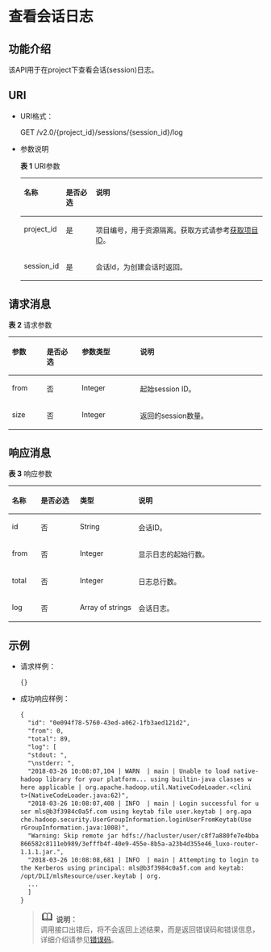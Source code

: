 # 查看会话日志<a name="dli_02_0123"></a>

## 功能介绍<a name="zh-cn_topic_0103343301_zh-cn_topic_0102902523_s1f0e4fd3d502405199f36f78e68721aa"></a>

该API用于在project下查看会话\(session\)日志。

## URI<a name="zh-cn_topic_0103343301_zh-cn_topic_0102902523_s9e1b8ec5b57c422a942b19835da7d66e"></a>

-   URI格式：

    GET /v2.0/\{project\_id\}/sessions/\{session\_id\}/log

-   参数说明

    **表 1**  URI参数

    <a name="zh-cn_topic_0103343301_zh-cn_topic_0102902523_zh-cn_topic_0069077803_table60779388"></a>
    <table><thead align="left"><tr id="zh-cn_topic_0103343301_zh-cn_topic_0102902523_zh-cn_topic_0069077803_row61411666"><th class="cellrowborder" valign="top" width="11.881188118811881%" id="mcps1.2.4.1.1"><p id="zh-cn_topic_0103343301_zh-cn_topic_0102902523_a420a62a594f9410eaea229ffc8037a61"><a name="zh-cn_topic_0103343301_zh-cn_topic_0102902523_a420a62a594f9410eaea229ffc8037a61"></a><a name="zh-cn_topic_0103343301_zh-cn_topic_0102902523_a420a62a594f9410eaea229ffc8037a61"></a>名称</p>
    </th>
    <th class="cellrowborder" valign="top" width="12.871287128712872%" id="mcps1.2.4.1.2"><p id="zh-cn_topic_0103343301_zh-cn_topic_0102902523_zh-cn_topic_0069077803_p873025824211"><a name="zh-cn_topic_0103343301_zh-cn_topic_0102902523_zh-cn_topic_0069077803_p873025824211"></a><a name="zh-cn_topic_0103343301_zh-cn_topic_0102902523_zh-cn_topic_0069077803_p873025824211"></a>是否必选</p>
    </th>
    <th class="cellrowborder" valign="top" width="75.24752475247524%" id="mcps1.2.4.1.3"><p id="zh-cn_topic_0103343301_zh-cn_topic_0102902523_a692d3cd97b464aed90ba6d841900a4a5"><a name="zh-cn_topic_0103343301_zh-cn_topic_0102902523_a692d3cd97b464aed90ba6d841900a4a5"></a><a name="zh-cn_topic_0103343301_zh-cn_topic_0102902523_a692d3cd97b464aed90ba6d841900a4a5"></a>说明</p>
    </th>
    </tr>
    </thead>
    <tbody><tr id="zh-cn_topic_0103343301_zh-cn_topic_0102902523_zh-cn_topic_0069077803_row48589216"><td class="cellrowborder" valign="top" width="11.881188118811881%" headers="mcps1.2.4.1.1 "><p id="zh-cn_topic_0103343301_zh-cn_topic_0102902523_zh-cn_topic_0069077803_p43412436"><a name="zh-cn_topic_0103343301_zh-cn_topic_0102902523_zh-cn_topic_0069077803_p43412436"></a><a name="zh-cn_topic_0103343301_zh-cn_topic_0102902523_zh-cn_topic_0069077803_p43412436"></a>project_id</p>
    </td>
    <td class="cellrowborder" valign="top" width="12.871287128712872%" headers="mcps1.2.4.1.2 "><p id="zh-cn_topic_0103343301_zh-cn_topic_0102902523_zh-cn_topic_0069077803_p26746391"><a name="zh-cn_topic_0103343301_zh-cn_topic_0102902523_zh-cn_topic_0069077803_p26746391"></a><a name="zh-cn_topic_0103343301_zh-cn_topic_0102902523_zh-cn_topic_0069077803_p26746391"></a>是</p>
    </td>
    <td class="cellrowborder" valign="top" width="75.24752475247524%" headers="mcps1.2.4.1.3 "><p id="p1310472724012"><a name="p1310472724012"></a><a name="p1310472724012"></a>项目编号，用于资源隔离。获取方式请参考<a href="获取项目ID.md">获取项目ID</a>。</p>
    </td>
    </tr>
    <tr id="zh-cn_topic_0103343301_zh-cn_topic_0102902523_row13611924125310"><td class="cellrowborder" valign="top" width="11.881188118811881%" headers="mcps1.2.4.1.1 "><p id="zh-cn_topic_0103343301_zh-cn_topic_0102902523_p113618246534"><a name="zh-cn_topic_0103343301_zh-cn_topic_0102902523_p113618246534"></a><a name="zh-cn_topic_0103343301_zh-cn_topic_0102902523_p113618246534"></a>session_id</p>
    </td>
    <td class="cellrowborder" valign="top" width="12.871287128712872%" headers="mcps1.2.4.1.2 "><p id="zh-cn_topic_0103343301_zh-cn_topic_0102902523_p14361112495316"><a name="zh-cn_topic_0103343301_zh-cn_topic_0102902523_p14361112495316"></a><a name="zh-cn_topic_0103343301_zh-cn_topic_0102902523_p14361112495316"></a>是</p>
    </td>
    <td class="cellrowborder" valign="top" width="75.24752475247524%" headers="mcps1.2.4.1.3 "><p id="zh-cn_topic_0103343301_zh-cn_topic_0102902523_p1336172413538"><a name="zh-cn_topic_0103343301_zh-cn_topic_0102902523_p1336172413538"></a><a name="zh-cn_topic_0103343301_zh-cn_topic_0102902523_p1336172413538"></a>会话Id，为创建会话时返回。</p>
    </td>
    </tr>
    </tbody>
    </table>


## 请求消息<a name="zh-cn_topic_0103343301_zh-cn_topic_0102902523_section20458182103"></a>

**表 2**  请求参数

<a name="zh-cn_topic_0103343301_zh-cn_topic_0102902523_table1944164663513"></a>
<table><thead align="left"><tr id="zh-cn_topic_0103343301_zh-cn_topic_0102902523_row29441446113518"><th class="cellrowborder" valign="top" width="13.62%" id="mcps1.2.5.1.1"><p id="zh-cn_topic_0103343301_zh-cn_topic_0102902523_p1935161415364"><a name="zh-cn_topic_0103343301_zh-cn_topic_0102902523_p1935161415364"></a><a name="zh-cn_topic_0103343301_zh-cn_topic_0102902523_p1935161415364"></a>参数</p>
</th>
<th class="cellrowborder" valign="top" width="13.850000000000001%" id="mcps1.2.5.1.2"><p id="zh-cn_topic_0103343301_zh-cn_topic_0102902523_p1036131419366"><a name="zh-cn_topic_0103343301_zh-cn_topic_0102902523_p1036131419366"></a><a name="zh-cn_topic_0103343301_zh-cn_topic_0102902523_p1036131419366"></a>是否必选</p>
</th>
<th class="cellrowborder" valign="top" width="22.93%" id="mcps1.2.5.1.3"><p id="zh-cn_topic_0103343301_zh-cn_topic_0102902523_p17381114123617"><a name="zh-cn_topic_0103343301_zh-cn_topic_0102902523_p17381114123617"></a><a name="zh-cn_topic_0103343301_zh-cn_topic_0102902523_p17381114123617"></a>参数类型</p>
</th>
<th class="cellrowborder" valign="top" width="49.6%" id="mcps1.2.5.1.4"><p id="zh-cn_topic_0103343301_zh-cn_topic_0102902523_p1340121413614"><a name="zh-cn_topic_0103343301_zh-cn_topic_0102902523_p1340121413614"></a><a name="zh-cn_topic_0103343301_zh-cn_topic_0102902523_p1340121413614"></a>说明</p>
</th>
</tr>
</thead>
<tbody><tr id="zh-cn_topic_0103343301_zh-cn_topic_0102902523_row1594574623516"><td class="cellrowborder" valign="top" width="13.62%" headers="mcps1.2.5.1.1 "><p id="zh-cn_topic_0103343301_zh-cn_topic_0102902523_p1999213104360"><a name="zh-cn_topic_0103343301_zh-cn_topic_0102902523_p1999213104360"></a><a name="zh-cn_topic_0103343301_zh-cn_topic_0102902523_p1999213104360"></a>from</p>
</td>
<td class="cellrowborder" valign="top" width="13.850000000000001%" headers="mcps1.2.5.1.2 "><p id="zh-cn_topic_0103343301_zh-cn_topic_0102902523_p499331014362"><a name="zh-cn_topic_0103343301_zh-cn_topic_0102902523_p499331014362"></a><a name="zh-cn_topic_0103343301_zh-cn_topic_0102902523_p499331014362"></a>否</p>
</td>
<td class="cellrowborder" valign="top" width="22.93%" headers="mcps1.2.5.1.3 "><p id="zh-cn_topic_0103343301_zh-cn_topic_0102902523_p1899581017369"><a name="zh-cn_topic_0103343301_zh-cn_topic_0102902523_p1899581017369"></a><a name="zh-cn_topic_0103343301_zh-cn_topic_0102902523_p1899581017369"></a>Integer</p>
</td>
<td class="cellrowborder" valign="top" width="49.6%" headers="mcps1.2.5.1.4 "><p id="zh-cn_topic_0103343301_zh-cn_topic_0102902523_p499641023616"><a name="zh-cn_topic_0103343301_zh-cn_topic_0102902523_p499641023616"></a><a name="zh-cn_topic_0103343301_zh-cn_topic_0102902523_p499641023616"></a>起始session ID。</p>
</td>
</tr>
<tr id="zh-cn_topic_0103343301_zh-cn_topic_0102902523_row816916235181"><td class="cellrowborder" valign="top" width="13.62%" headers="mcps1.2.5.1.1 "><p id="zh-cn_topic_0103343301_zh-cn_topic_0102902523_p139971610153618"><a name="zh-cn_topic_0103343301_zh-cn_topic_0102902523_p139971610153618"></a><a name="zh-cn_topic_0103343301_zh-cn_topic_0102902523_p139971610153618"></a>size</p>
</td>
<td class="cellrowborder" valign="top" width="13.850000000000001%" headers="mcps1.2.5.1.2 "><p id="zh-cn_topic_0103343301_zh-cn_topic_0102902523_p5998710153618"><a name="zh-cn_topic_0103343301_zh-cn_topic_0102902523_p5998710153618"></a><a name="zh-cn_topic_0103343301_zh-cn_topic_0102902523_p5998710153618"></a>否</p>
</td>
<td class="cellrowborder" valign="top" width="22.93%" headers="mcps1.2.5.1.3 "><p id="zh-cn_topic_0103343301_zh-cn_topic_0102902523_p299912104368"><a name="zh-cn_topic_0103343301_zh-cn_topic_0102902523_p299912104368"></a><a name="zh-cn_topic_0103343301_zh-cn_topic_0102902523_p299912104368"></a>Integer</p>
</td>
<td class="cellrowborder" valign="top" width="49.6%" headers="mcps1.2.5.1.4 "><p id="zh-cn_topic_0103343301_zh-cn_topic_0102902523_p81161113614"><a name="zh-cn_topic_0103343301_zh-cn_topic_0102902523_p81161113614"></a><a name="zh-cn_topic_0103343301_zh-cn_topic_0102902523_p81161113614"></a>返回的session数量。</p>
</td>
</tr>
</tbody>
</table>

## 响应消息<a name="zh-cn_topic_0103343301_zh-cn_topic_0102902523_sd1ecb66580054b2ea403be8b2272a2c7"></a>

**表 3**  响应参数

<a name="zh-cn_topic_0103343301_zh-cn_topic_0102902523_table1391425172812"></a>
<table><thead align="left"><tr id="zh-cn_topic_0103343301_zh-cn_topic_0102902523_row239272520282"><th class="cellrowborder" valign="top" width="11.41%" id="mcps1.2.5.1.1"><p id="zh-cn_topic_0103343301_zh-cn_topic_0102902523_p73934250283"><a name="zh-cn_topic_0103343301_zh-cn_topic_0102902523_p73934250283"></a><a name="zh-cn_topic_0103343301_zh-cn_topic_0102902523_p73934250283"></a>名称</p>
</th>
<th class="cellrowborder" valign="top" width="15.479999999999999%" id="mcps1.2.5.1.2"><p id="p152522218219"><a name="p152522218219"></a><a name="p152522218219"></a>是否必选</p>
</th>
<th class="cellrowborder" valign="top" width="23.169999999999998%" id="mcps1.2.5.1.3"><p id="zh-cn_topic_0103343301_zh-cn_topic_0102902523_p93931525182819"><a name="zh-cn_topic_0103343301_zh-cn_topic_0102902523_p93931525182819"></a><a name="zh-cn_topic_0103343301_zh-cn_topic_0102902523_p93931525182819"></a>类型</p>
</th>
<th class="cellrowborder" valign="top" width="49.94%" id="mcps1.2.5.1.4"><p id="zh-cn_topic_0103343301_zh-cn_topic_0102902523_p339412542814"><a name="zh-cn_topic_0103343301_zh-cn_topic_0102902523_p339412542814"></a><a name="zh-cn_topic_0103343301_zh-cn_topic_0102902523_p339412542814"></a>说明</p>
</th>
</tr>
</thead>
<tbody><tr id="zh-cn_topic_0103343301_zh-cn_topic_0102902523_row1739412572811"><td class="cellrowborder" valign="top" width="11.41%" headers="mcps1.2.5.1.1 "><p id="zh-cn_topic_0103343301_zh-cn_topic_0102902523_p2039562532819"><a name="zh-cn_topic_0103343301_zh-cn_topic_0102902523_p2039562532819"></a><a name="zh-cn_topic_0103343301_zh-cn_topic_0102902523_p2039562532819"></a>id</p>
</td>
<td class="cellrowborder" valign="top" width="15.479999999999999%" headers="mcps1.2.5.1.2 "><p id="p125322528"><a name="p125322528"></a><a name="p125322528"></a>否</p>
</td>
<td class="cellrowborder" valign="top" width="23.169999999999998%" headers="mcps1.2.5.1.3 "><p id="zh-cn_topic_0103343301_zh-cn_topic_0102902523_p73961025122817"><a name="zh-cn_topic_0103343301_zh-cn_topic_0102902523_p73961025122817"></a><a name="zh-cn_topic_0103343301_zh-cn_topic_0102902523_p73961025122817"></a>String</p>
</td>
<td class="cellrowborder" valign="top" width="49.94%" headers="mcps1.2.5.1.4 "><p id="zh-cn_topic_0103343301_zh-cn_topic_0102902523_p18396142552819"><a name="zh-cn_topic_0103343301_zh-cn_topic_0102902523_p18396142552819"></a><a name="zh-cn_topic_0103343301_zh-cn_topic_0102902523_p18396142552819"></a>会话ID。</p>
</td>
</tr>
<tr id="zh-cn_topic_0103343301_zh-cn_topic_0102902523_row91123152140"><td class="cellrowborder" valign="top" width="11.41%" headers="mcps1.2.5.1.1 "><p id="zh-cn_topic_0103343301_zh-cn_topic_0102902523_p911391513145"><a name="zh-cn_topic_0103343301_zh-cn_topic_0102902523_p911391513145"></a><a name="zh-cn_topic_0103343301_zh-cn_topic_0102902523_p911391513145"></a>from</p>
</td>
<td class="cellrowborder" valign="top" width="15.479999999999999%" headers="mcps1.2.5.1.2 "><p id="p162531921624"><a name="p162531921624"></a><a name="p162531921624"></a>否</p>
</td>
<td class="cellrowborder" valign="top" width="23.169999999999998%" headers="mcps1.2.5.1.3 "><p id="zh-cn_topic_0103343301_zh-cn_topic_0102902523_p3113101511417"><a name="zh-cn_topic_0103343301_zh-cn_topic_0102902523_p3113101511417"></a><a name="zh-cn_topic_0103343301_zh-cn_topic_0102902523_p3113101511417"></a>Integer</p>
</td>
<td class="cellrowborder" valign="top" width="49.94%" headers="mcps1.2.5.1.4 "><p id="zh-cn_topic_0103343301_zh-cn_topic_0102902523_p1211311591418"><a name="zh-cn_topic_0103343301_zh-cn_topic_0102902523_p1211311591418"></a><a name="zh-cn_topic_0103343301_zh-cn_topic_0102902523_p1211311591418"></a>显示日志的起始行数。</p>
</td>
</tr>
<tr id="zh-cn_topic_0103343301_zh-cn_topic_0102902523_row6594151751414"><td class="cellrowborder" valign="top" width="11.41%" headers="mcps1.2.5.1.1 "><p id="zh-cn_topic_0103343301_zh-cn_topic_0102902523_p25941517121410"><a name="zh-cn_topic_0103343301_zh-cn_topic_0102902523_p25941517121410"></a><a name="zh-cn_topic_0103343301_zh-cn_topic_0102902523_p25941517121410"></a>total</p>
</td>
<td class="cellrowborder" valign="top" width="15.479999999999999%" headers="mcps1.2.5.1.2 "><p id="p18253112823"><a name="p18253112823"></a><a name="p18253112823"></a>否</p>
</td>
<td class="cellrowborder" valign="top" width="23.169999999999998%" headers="mcps1.2.5.1.3 "><p id="zh-cn_topic_0103343301_zh-cn_topic_0102902523_p165940177146"><a name="zh-cn_topic_0103343301_zh-cn_topic_0102902523_p165940177146"></a><a name="zh-cn_topic_0103343301_zh-cn_topic_0102902523_p165940177146"></a>Integer</p>
</td>
<td class="cellrowborder" valign="top" width="49.94%" headers="mcps1.2.5.1.4 "><p id="zh-cn_topic_0103343301_zh-cn_topic_0102902523_p9594131711419"><a name="zh-cn_topic_0103343301_zh-cn_topic_0102902523_p9594131711419"></a><a name="zh-cn_topic_0103343301_zh-cn_topic_0102902523_p9594131711419"></a>日志总行数。</p>
</td>
</tr>
<tr id="zh-cn_topic_0103343301_zh-cn_topic_0102902523_row1627241311419"><td class="cellrowborder" valign="top" width="11.41%" headers="mcps1.2.5.1.1 "><p id="zh-cn_topic_0103343301_zh-cn_topic_0102902523_p9272101310147"><a name="zh-cn_topic_0103343301_zh-cn_topic_0102902523_p9272101310147"></a><a name="zh-cn_topic_0103343301_zh-cn_topic_0102902523_p9272101310147"></a>log</p>
</td>
<td class="cellrowborder" valign="top" width="15.479999999999999%" headers="mcps1.2.5.1.2 "><p id="p1125332825"><a name="p1125332825"></a><a name="p1125332825"></a>否</p>
</td>
<td class="cellrowborder" valign="top" width="23.169999999999998%" headers="mcps1.2.5.1.3 "><p id="zh-cn_topic_0103343301_zh-cn_topic_0102902523_p10272171312145"><a name="zh-cn_topic_0103343301_zh-cn_topic_0102902523_p10272171312145"></a><a name="zh-cn_topic_0103343301_zh-cn_topic_0102902523_p10272171312145"></a>Array of strings</p>
</td>
<td class="cellrowborder" valign="top" width="49.94%" headers="mcps1.2.5.1.4 "><p id="zh-cn_topic_0103343301_zh-cn_topic_0102902523_p2027281391419"><a name="zh-cn_topic_0103343301_zh-cn_topic_0102902523_p2027281391419"></a><a name="zh-cn_topic_0103343301_zh-cn_topic_0102902523_p2027281391419"></a>会话日志。</p>
</td>
</tr>
</tbody>
</table>

## 示例<a name="zh-cn_topic_0103343301_zh-cn_topic_0102902523_section17446171164041"></a>

-   请求样例：

    ```
    {}
    ```

-   成功响应样例：

    ```
    {
      "id": "0e094f78-5760-43ed-a062-1fb3aed121d2",
      "from": 0,
      "total": 89,
      "log": [
      "stdout: ",
      "\nstderr: ",
      "2018-03-26 10:08:07,104 | WARN  | main | Unable to load native-  hadoop library for your platform... using builtin-java classes w  here applicable | org.apache.hadoop.util.NativeCodeLoader.<clini  t>(NativeCodeLoader.java:62)",
      "2018-03-26 10:08:07,408 | INFO  | main | Login successful for u  ser mls@b3f3984c0a5f.com using keytab file user.keytab | org.apa  che.hadoop.security.UserGroupInformation.loginUserFromKeytab(Use  rGroupInformation.java:1008)",
      "Warning: Skip remote jar hdfs://hacluster/user/c8f7a880fe7e4bba  866582c8111eb989/3efffb4f-40e9-455e-8b5a-a23b4d355e46_luxo-router-1.1.1.jar.",
      "2018-03-26 10:08:08,681 | INFO  | main | Attempting to login to   the Kerberos using principal: mls@b3f3984c0a5f.com and keytab:   /opt/DLI/mlsResource/user.keytab | org.
      ...
      ]
    }
    ```

    >![](public_sys-resources/icon-note.gif) **说明：**   
    >调用接口出错后，将不会返回上述结果，而是返回错误码和错误信息，详细介绍请参见[错误码](错误码.md)。  


